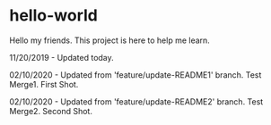 # hello-world

Hello my friends. This project is here to help me learn.

11/20/2019 - Updated today.

02/10/2020 - Updated from 'feature/update-README1' branch. Test Merge1. First Shot.

02/10/2020 - Updated from 'feature/update-README2' branch. Test Merge2. Second Shot.
